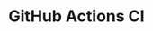 # GitHub Actions CI







































































































































































































































































































































































































































































































































































































































































































































































































































































































































































































































































































































































































































































































































































































































































































































































































































































































































































































































































































































































































































































































































































































































